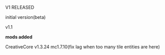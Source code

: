 V1 RELEASED

initial version(beta)

v1.1

**mods added**

CreativeCore v1.3.24 mc1.7.10(fix lag when too many tile entities are here)
